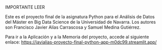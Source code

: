 IMPORTANTE LEER

Este es el proyecto final de la asignatura Python para el Análisis de Datos del Máster en Big Data Science de la Universidad de Navarra. Los autores son Francisco Javier Alías Carrascosa y Samuel Medina Gutiérrez. 

Para ir a la Aplicación y a la Memoria del proyecto, accede al siguiente enlace: 
https://javialias-proyecto-final-python-app-m0dc99.streamlit.app/
